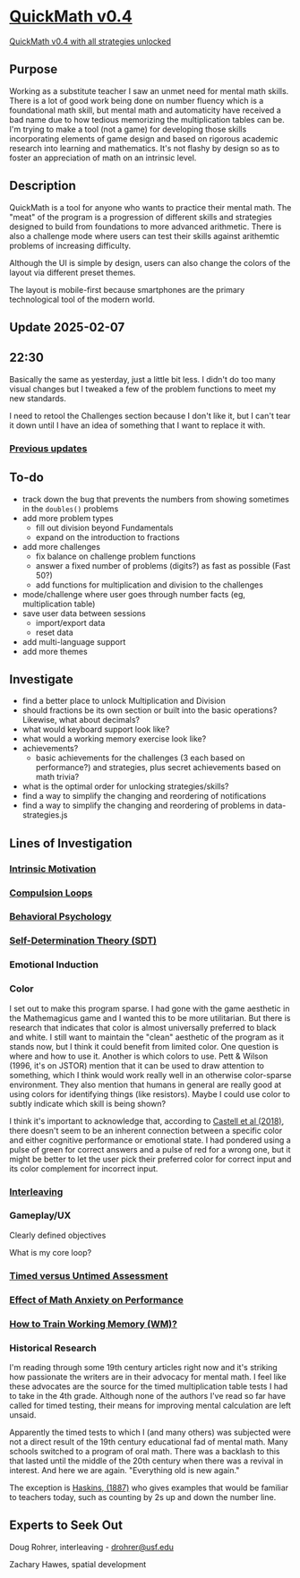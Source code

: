 # [QuickMath v0.4](https://dkallen78.github.io/math-trainer/index.html)
[QuickMath v0.4 with all strategies unlocked](https://dkallen78.github.io/math-trainer/unlocked.html)

## Purpose

Working as a substitute teacher I saw an unmet need for mental math skills. There is a lot of good work being done on number fluency which is a foundational math skill, but mental math and automaticity have received a bad name due to how tedious memorizing the multiplication tables can be. I'm trying to make a tool (not a game) for developing those skills incorporating elements of game design and based on rigorous academic research into learning and mathematics. It's not flashy by design so as to foster an appreciation of math on an intrinsic level.

## Description

QuickMath is a tool for anyone who wants to practice their mental math. The "meat" of the program is a progression of different skills and strategies designed to build from foundations to more advanced arithmetic. There is also a challenge mode where users can test their skills against arithemtic problems of increasing difficulty.

Although the UI is simple by design, users can also change the colors of the layout via different preset themes.

The layout is mobile-first because smartphones are the primary technological tool of the modern world.

## Update 2025-02-07

## 22:30

Basically the same as yesterday, just a little bit less. I didn't do too many visual changes but I tweaked a few of the problem functions to meet my new standards. 

I need to retool the Challenges section because I don't like it, but I can't tear it down until I have an idea of something that I want to replace it with. 

### [Previous updates](https://github.com/dkallen78/math-trainer/blob/main/devlog/devlog-2025.md)

## To-do

* track down the bug that prevents the numbers from showing sometimes in the `doubles()` problems
* add more problem types 
  * fill out division beyond Fundamentals
  * expand on the introduction to fractions
* add more challenges
  * fix balance on challenge problem functions
  * answer a fixed number of problems (digits?) as fast as possible (Fast 50?)
  * add functions for multiplication and division to the challenges
* mode/challenge where user goes through number facts (eg, multiplication table)
* save user data between sessions
  * import/export data
  * reset data
* add multi-language support
* add more themes

## Investigate

* find a better place to unlock Multiplication and Division
* should fractions be its own section or built into the basic operations? Likewise, what about decimals?
* what would keyboard support look like?
* what would a working memory exercise look like?
* achievements?
  * basic achievements for the challenges (3 each based on performance?) and strategies, plus secret achievements based on math trivia?
* what is the optimal order for unlocking strategies/skills?
* find a way to simplify the changing and reordering of notifications
* find a way to simplify the changing and reordering of problems in data-strategies.js



## Lines of Investigation

### [Intrinsic Motivation](https://github.com/dkallen78/math-trainer/blob/main/research/intrinsic-motivation.md)

### [Compulsion Loops](https://github.com/dkallen78/math-trainer/blob/main/research/compulsionLoops.md)

### [Behavioral Psychology](https://github.com/dkallen78/math-trainer/blob/main/research/behavioralPsych.md)

### [Self-Determination Theory (SDT)](https://github.com/dkallen78/math-trainer/blob/main/research/selfDeterminationTheory.md)

### Emotional Induction

### Color

I set out to make this program sparse. I had gone with the game aesthetic in the Mathemagicus game and I wanted this to be more utilitarian. But there is research that indicates that color is almost universally preferred to black and white. I still want to maintain the "clean" aesthetic of the program as it stands now, but I think it could benefit from limited color. One question is where and how to use it. Another is which colors to use. Pett & Wilson (1996, it's on JSTOR) mention that it can be used to draw attention to something, which I think would work really well in an otherwise color-sparse environment. They also mention that humans in general are really good at using colors for identifying things (like resistors). Maybe I could use color to subtly indicate which skill is being shown?

I think it's important to acknowledge that, according to [Castell et al (2018)](https://dkallen78.github.io/math-trainer/Refs/Castell-et-al-2018.pdf), there doesn't seem to be an inherent connection between a specific color and either cognitive performance or emotional state. I had pondered using a pulse of green for correct answers and a pulse of red for a wrong one, but it might be better to let the user pick their preferred color for correct input and its color complement for incorrect input.

### [Interleaving](https://github.com/dkallen78/math-trainer/blob/main/research/interleaving.md)

### Gameplay/UX

Clearly defined objectives

What is my core loop?

### [Timed versus Untimed Assessment](https://github.com/dkallen78/math-trainer/blob/main/research/timedAssessment.md)

### [Effect of Math Anxiety on Performance](https://github.com/dkallen78/math-trainer/blob/main/research/mathAnxiety.md)

### [How to Train Working Memory (WM)?](https://github.com/dkallen78/math-trianer/blob/main/research/workingMemory.md)

### Historical Research

I'm reading through some 19th century articles right now and it's striking how passionate the writers are in their advocacy for mental math. I feel like these advocates are the source for the timed multiplication table tests I had to take in the 4th grade. Although none of the authors I've read so far have called for timed testing, their means for improving mental calculation are left unsaid.

Apparently the timed tests to which I (and many others) was subjected were not a direct result of the 19th century educational fad of mental math. Many schools switched to a program of oral math. There was a backlash to this that lasted until the middle of the 20th century when there was a revival in interest. And here we are again. "Everything old is new again."

The exception is [Haskins, (1887)](https://www.jstor.org/stable/44464091) who gives examples that would be familiar to teachers today, such as counting by 2s up and down the number line.

## Experts to Seek Out

Doug Rohrer, interleaving - drohrer@usf.edu

Zachary Hawes, spatial development